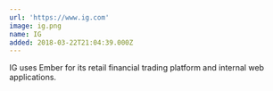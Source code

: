```yaml
---
url: 'https://www.ig.com'
image: ig.png
name: IG
added: 2018-03-22T21:04:39.000Z
---
```

IG uses Ember for its retail financial trading platform and internal web applications.